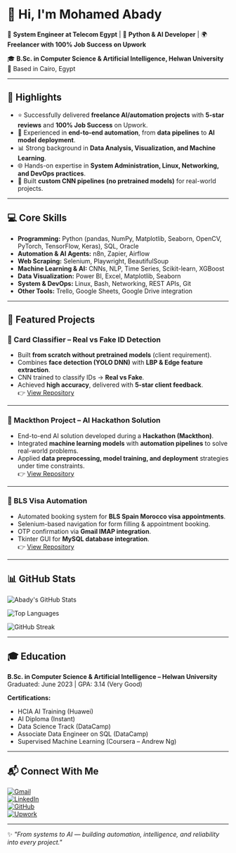 # 👋 Hi, I'm Mohamed Abady  

💼 **System Engineer at Telecom Egypt** | 🤖 **Python & AI Developer** | 🌍 **Freelancer with 100% Job Success on Upwork**  

🎓 **B.Sc. in Computer Science & Artificial Intelligence, Helwan University**  
📍 Based in Cairo, Egypt  

---

## 🚀 Highlights
- ⭐ Successfully delivered **freelance AI/automation projects** with **5-star reviews** and **100% Job Success** on Upwork.  
- 🔧 Experienced in **end-to-end automation**, from **data pipelines** to **AI model deployment**.  
- 📊 Strong background in **Data Analysis, Visualization, and Machine Learning**.  
- 🌐 Hands-on expertise in **System Administration, Linux, Networking, and DevOps practices**.  
- 🧠 Built **custom CNN pipelines (no pretrained models)** for real-world projects.  

---

## 💻 Core Skills
- **Programming:** Python (pandas, NumPy, Matplotlib, Seaborn, OpenCV, PyTorch, TensorFlow, Keras), SQL, Oracle  
- **Automation & AI Agents:** n8n, Zapier, Airflow  
- **Web Scraping:** Selenium, Playwright, BeautifulSoup  
- **Machine Learning & AI:** CNNs, NLP, Time Series, Scikit-learn, XGBoost  
- **Data Visualization:** Power BI, Excel, Matplotlib, Seaborn  
- **System & DevOps:** Linux, Bash, Networking, REST APIs, Git  
- **Other Tools:** Trello, Google Sheets, Google Drive integration  

---

## 📂 Featured Projects

### 🪪 Card Classifier – Real vs Fake ID Detection
- Built **from scratch without pretrained models** (client requirement).  
- Combines **face detection (YOLO DNN)** with **LBP & Edge feature extraction**.  
- CNN trained to classify IDs → **Real vs Fake**.  
- Achieved **high accuracy**, delivered with **5-star client feedback**.  
👉 [View Repository](https://github.com/MohamedAbady01/CNN-based-classifier-to-detect-real-vs-fake-ID-cards)  

---

### 🤖 Mackthon Project – AI Hackathon Solution
- End-to-end AI solution developed during a **Hackathon (Mackthon)**.  
- Integrated **machine learning models** with **automation pipelines** to solve real-world problems.  
- Applied **data preprocessing, model training, and deployment** strategies under time constraints.  
👉 [View Repository](https://github.com/MohamedAbady01/Mackthon-project)  

---

### 🛂 BLS Visa Automation
- Automated booking system for **BLS Spain Morocco visa appointments**.  
- Selenium-based navigation for form filling & appointment booking.  
- OTP confirmation via **Gmail IMAP integration**.  
- Tkinter GUI for **MySQL database integration**.  
👉 [View Repository](https://github.com/MohamedAbady01/PythonTasks/blob/main/bls%20visa%20.ipynb)  

---

## 📊 GitHub Stats

![Abady's GitHub Stats](https://github-readme-stats.vercel.app/api?username=MohamedAbady01&show_icons=true&theme=radical)  

![Top Languages](https://github-readme-stats.vercel.app/api/top-langs/?username=MohamedAbady01&layout=compact&theme=radical)  

![GitHub Streak](https://github-readme-streak-stats.herokuapp.com/?user=MohamedAbady01&theme=radical)  

---

## 🎓 Education
**B.Sc. in Computer Science & Artificial Intelligence – Helwan University**  
Graduated: June 2023 | GPA: 3.14 (Very Good)  

**Certifications:**  
- HCIA AI Training (Huawei)  
- AI Diploma (Instant)  
- Data Science Track (DataCamp)  
- Associate Data Engineer on SQL (DataCamp)  
- Supervised Machine Learning (Coursera – Andrew Ng)  

---

## 📬 Connect With Me
[![Gmail](https://img.shields.io/badge/Email-D14836?style=for-the-badge&logo=gmail&logoColor=white)](mailto:moabady01@gmail.com)  
[![LinkedIn](https://img.shields.io/badge/LinkedIn-0077B5?style=for-the-badge&logo=linkedin&logoColor=white)](http://www.linkedin.com/in/mohamed-abady01)  
[![GitHub](https://img.shields.io/badge/GitHub-100000?style=for-the-badge&logo=github&logoColor=white)](https://github.com/MohamedAbady01)  
[![Upwork](https://img.shields.io/badge/Upwork-6fda44?style=for-the-badge&logo=upwork&logoColor=white)](https://www.upwork.com/freelancers/~01f992388a1fba3c48)  

---

✨ *"From systems to AI — building automation, intelligence, and reliability into every project."*  
